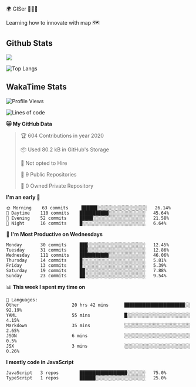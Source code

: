 🌍 GISer 👨🏻‍💻

Learning how to innovate with map 🗺

## Github Stats

![](https://github-readme-stats.vercel.app/api?username=lkcozy&show_icons=true&theme=tokyonight&hide_title=true)

![Top Langs](https://github-readme-stats.vercel.app/api/top-langs/?username=lkcozy&layout=compact&theme=tokyonight)

## WakaTime Stats

<!--START_SECTION:waka-->
![Profile Views](http://img.shields.io/badge/Profile%20Views-50-blue)

![Lines of code](https://img.shields.io/badge/From%20Hello%20World%20I've%20written-300620%20Lines%20of%20code-blue)

**🐱 My GitHub Data** 

> 🏆 604 Contributions in year 2020
 > 
> 📦 Used 80.2 kB in GitHub's Storage 
 > 
> 🚫 Not opted to Hire
 > 
> 📜 9 Public Repositories 
 > 
> 🔑 0 Owned Private Repository 
 > 
**I'm an early 🐤** 

```text
🌞 Morning    63 commits     ██████░░░░░░░░░░░░░░░░░░░   26.14% 
🌆 Daytime    110 commits    ███████████░░░░░░░░░░░░░░   45.64% 
🌃 Evening    52 commits     █████░░░░░░░░░░░░░░░░░░░░   21.58% 
🌙 Night      16 commits     █░░░░░░░░░░░░░░░░░░░░░░░░   6.64%

```
📅 **I'm Most Productive on Wednesdays** 

```text
Monday       30 commits     ███░░░░░░░░░░░░░░░░░░░░░░   12.45% 
Tuesday      31 commits     ███░░░░░░░░░░░░░░░░░░░░░░   12.86% 
Wednesday    111 commits    ███████████░░░░░░░░░░░░░░   46.06% 
Thursday     14 commits     █░░░░░░░░░░░░░░░░░░░░░░░░   5.81% 
Friday       13 commits     █░░░░░░░░░░░░░░░░░░░░░░░░   5.39% 
Saturday     19 commits     ██░░░░░░░░░░░░░░░░░░░░░░░   7.88% 
Sunday       23 commits     ██░░░░░░░░░░░░░░░░░░░░░░░   9.54%

```


📊 **This week I spent my time on** 

```text
💬 Languages: 
Other                    20 hrs 42 mins      ███████████████████████░░   92.19% 
YAML                     55 mins             █░░░░░░░░░░░░░░░░░░░░░░░░   4.15% 
Markdown                 35 mins             ░░░░░░░░░░░░░░░░░░░░░░░░░   2.65% 
JSON                     6 mins              ░░░░░░░░░░░░░░░░░░░░░░░░░   0.5% 
JSX                      3 mins              ░░░░░░░░░░░░░░░░░░░░░░░░░   0.26%

```

**I mostly code in JavaScript** 

```text
JavaScript   3 repos        ██████████████████░░░░░░░   75.0% 
TypeScript   1 repos        ██████░░░░░░░░░░░░░░░░░░░   25.0%

```



<!--END_SECTION:waka-->
